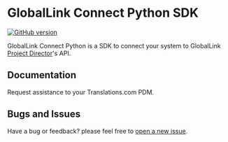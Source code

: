 # GlobalLink Connect Python SDK

[![GitHub version](https://d25lcipzij17d.cloudfront.net/badge.svg?id=gh&type=6&v=4.18.0.1&x2=0)](https://pypi.python.org/pypi?:action=display&name=glexchange&version=4.18.0.1)

GlobalLink Connect Python is a SDK to connect your system to GlobalLink [Project Director](http://www.translations.com/products/products_GlobalLink_Project_Director.html)'s API.

## Documentation

Request assistance to your Translations.com PDM.

## Bugs and Issues

Have a bug or feedback? please feel free to [open a new issue](https://github.com/translations-com/globallink-connect-api-python/issues/new).




